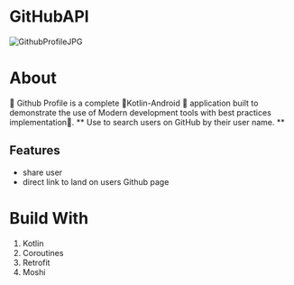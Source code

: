 
# GitHubAPI

![GithubProfileJPG](https://user-images.githubusercontent.com/52439127/111970805-b0b89300-8b21-11eb-9a75-ce536e324d7a.jpg)

# About
📒 Github Profile is a complete 💎Kotlin-Android 📱 application built to demonstrate the use of Modern development tools with best practices implementation🦸.
** Use to search users on GitHub by their user name. **

## Features 
- share user
- direct link to land on users Github page

# Build With
1. Kotlin
2. Coroutines
3. Retrofit
4.  Moshi
